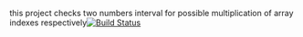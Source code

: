 this project checks two numbers interval for possible multiplication of array indexes respectively[![Build Status](https://travis-ci.org/kadirarslann/myDemoApp.svg?branch=master)](https://travis-ci.org/kadirarslann/myDemoApp)


